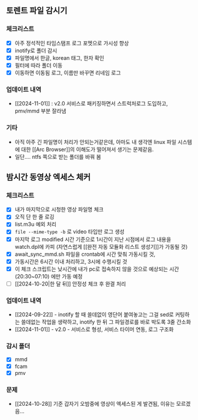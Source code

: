 ## 토렌트 파일 감시기
### 체크리스트
- [x] 아주 정석적인 타임스탬프 로그 포멧으로 가시성 향상
- [x] inotify로 폴더 감시
- [x] 파일명에서 한글, korean 태그, 한자 확인
- [x] 필터에 따라 폴더 이동
- [x] 이동하면 이동됨 로그, 이름만 바꾸면 리네임 로그

### 업데이트 내역
- [[2024-11-01]] : v2.0 서비스로 패키징하면서 스트럭처로그 도입하고, pmv/mmd 부분 잘라냄

### 기타
- 아직 아주 긴 파일명이 처리가 안되는거같은데, 아마도 내 생각엔 linux 파일 시스템에 대한 [[Arc Browser]]의 이해도가 떨어져서 생기는 문제같음.
- 일단.... ntfs 쪽으로 받는 폴더를 바꿔 봄


## 밤시간 동영상 엑세스 체커
### 체크리스트
- [x] 내가 마지막으로 시청한 영상 파일명 체크
- [x] 오직 단 한 줄 로깅
- [x] list.m3u 예외 처리
- [x] `file --mime-type -b` 로 video 타입만 로그 생성
- [x] 마지막 로그 modified 시간 기준으로 1시간이 지난 시점에서 로그 내용을 watch.dpl에 카피 (자연스럽게 [[완전 자동 모듈화 리스트 생성기]]가 가동될 것)
- [x] await_sync_mmd.sh 파일을 crontab에 시간 맞춰 가동시킬 것,
- [x] 가동시간은 6시간 이내 처리하고, 3시에 수행시킬 것
- [x] 이 체크 스크립트는 낮시간에 내가 pc로 접속하지 않을 것으로 예상되는 시간 (20:30~07:10) 에만 가동 예정
- [ ] [[2024-10-20|한 달 뒤]] 안정성 체크 후 완결 처리

### 업데이트 내역
- [[2024-09-22]] - inotify 할 때 쓸데없이 영단어 붙여놓고는 그걸 sed로 커팅하는 쓸데없는 작업을 생략하고, inotify 한 뒤 그 파일경로를 바로 박도록 3줄 간소화
- [[2024-11-01]] - v2.0 - 서비스로 형성, 서비스 타이머 연동, 로그 구조화

### 감시 폴더
- [x] mmd
- [x] fcam
- [x] pmv

### 문제
- [[2024-10-28]] 기준 갑자기 오밤중에 영상이 엑세스된 게 발견됨, 이유는 모르겠음...